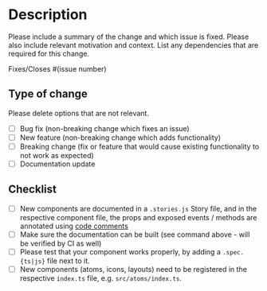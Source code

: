 # Description

Please include a summary of the change and which issue is fixed. Please also include relevant motivation and context. List any dependencies that are required for this change.

Fixes/Closes #(issue number)

## Type of change

Please delete options that are not relevant.

- [ ] Bug fix (non-breaking change which fixes an issue)
- [ ] New feature (non-breaking change which adds functionality)
- [ ] Breaking change (fix or feature that would cause existing functionality to not work as expected)
- [ ] Documentation update

## Checklist

- [ ] New components are documented in a `.stories.js` Story file, and in the respective component file, the props and
  exposed events / methods are annotated
  using [code comments](https://vue-styleguidist.github.io/docs/Documenting.html#code-comments)
- [ ] Make sure the documentation can be built (see command above - will be verified by CI as well)
- [ ] Please test that your component works properly, by adding a `.spec.{ts|js}` file next to it.
- [ ] New components (atoms, icons, layouts) need to be registered in the respective `index.ts` file,
  e.g. `src/atoms/index.ts`.
